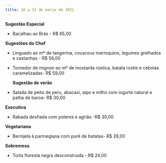 ```yaml
---
title: 18 a 31 de março de 2021
---
```

**Sugestão Especial** 

* Bacalhau ao Brás - R$ 65,00

**Sugestões do Chef**

* Linguado ao mº de tangerina, couscous marroquino, legumes grelhados e castanhas - R$ 56,00
* Tornedor de mignon ao mº de mostarda rústica, batata rostie e cebolas caramelizadas- R$ 59,00

  **Sugestão de verão**
* Salada de peito de peru, abacaxi, aipo e milho com iogurte natural e palha de baroa- R$ 30,00

**Executiva**

* Rabada desfiada com polenta e agrião -R$ 30,00

**Vegetariana**

* Berinjela à parmegiana com purê de batatas- R$ 28,00

**Sobremesa**

* Torta floresta negra desconstruída - R$ 24,00